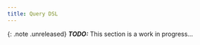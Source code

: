 ```yaml
---
title: Query DSL
---
```


{: .note .unreleased}
**_TODO:_** This section is a work in progress...

<div style="min-height: 800px"></div>